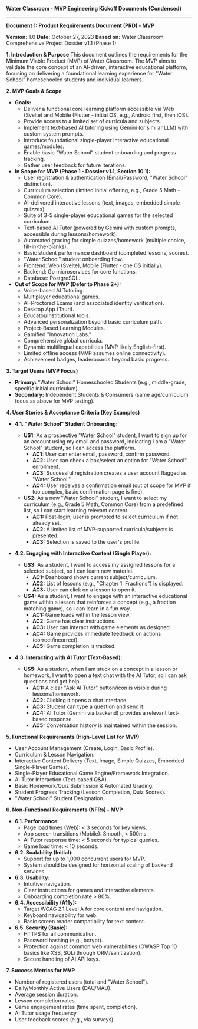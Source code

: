 **Water Classroom - MVP Engineering Kickoff Documents (Condensed)**

---

**Document 1: Product Requirements Document (PRD) - MVP**

**Version:** 1.0
**Date:** October 27, 2023
**Based on:** Water Classroom Comprehensive Project Dossier v1.1 (Phase 1)

**1. Introduction & Purpose**
This document outlines the requirements for the Minimum Viable Product (MVP) of Water Classroom. The MVP aims to validate the core concept of an AI-driven, interactive educational platform, focusing on delivering a foundational learning experience for "Water School" homeschooled students and individual learners.

**2. MVP Goals & Scope**

*   **Goals:**
    *   Deliver a functional core learning platform accessible via Web (Svelte) and Mobile (Flutter - initial OS, e.g., Android first, then iOS).
    *   Provide access to a limited set of curricula and subjects.
    *   Implement text-based AI tutoring using Gemini (or similar LLM) with custom system prompts.
    *   Introduce foundational single-player interactive educational games/modules.
    *   Enable basic "Water School" student onboarding and progress tracking.
    *   Gather user feedback for future iterations.
*   **In Scope for MVP (Phase 1 - Dossier v1.1, Section 10.1):**
    *   User registration & authentication (Email/Password, "Water School" distinction).
    *   Curriculum selection (limited initial offering, e.g., Grade 5 Math - Common Core).
    *   AI-delivered interactive lessons (text, images, embedded simple quizzes).
    *   Suite of 3-5 single-player educational games for the selected curriculum.
    *   Text-based AI Tutor (powered by Gemini with custom prompts, accessible during lessons/homework).
    *   Automated grading for simple quizzes/homework (multiple choice, fill-in-the-blanks).
    *   Basic student performance dashboard (completed lessons, scores).
    *   "Water School" student onboarding flow.
    *   Frontend: Web (Svelte), Mobile (Flutter - one OS initially).
    *   Backend: Go microservices for core functions.
    *   Database: PostgreSQL.
*   **Out of Scope for MVP (Defer to Phase 2+):**
    *   Voice-based AI Tutoring.
    *   Multiplayer educational games.
    *   AI-Proctored Exams (and associated identity verification).
    *   Desktop App (Tauri).
    *   Educator/Institutional tools.
    *   Advanced personalization beyond basic curriculum path.
    *   Project-Based Learning Modules.
    *   Gamified "Innovation Labs."
    *   Comprehensive global curricula.
    *   Dynamic multilingual capabilities (MVP likely English-first).
    *   Limited offline access (MVP assumes online connectivity).
    *   Achievement badges, leaderboards beyond basic progress.

**3. Target Users (MVP Focus)**

*   **Primary:** "Water School" Homeschooled Students (e.g., middle-grade, specific initial curriculum).
*   **Secondary:** Independent Students & Consumers (same age/curriculum focus as above for MVP testing).

**4. User Stories & Acceptance Criteria (Key Examples)**

*   **4.1. "Water School" Student Onboarding:**
    *   **US1:** As a prospective "Water School" student, I want to sign up for an account using my email and password, indicating I am a "Water School" student, so I can access the platform.
        *   **AC1:** User can enter email, password, confirm password.
        *   **AC2:** User can check a box/select an option for "Water School" enrollment.
        *   **AC3:** Successful registration creates a user account flagged as "Water School."
        *   **AC4:** User receives a confirmation email (out of scope for MVP if too complex, basic confirmation page is fine).
    *   **US2:** As a new "Water School" student, I want to select my curriculum (e.g., Grade 5 Math, Common Core) from a predefined list, so I can start learning relevant content.
        *   **AC1:** Post-login, user is prompted to select curriculum if not already set.
        *   **AC2:** A limited list of MVP-supported curricula/subjects is presented.
        *   **AC3:** Selection is saved to the user's profile.

*   **4.2. Engaging with Interactive Content (Single Player):**
    *   **US3:** As a student, I want to access my assigned lessons for a selected subject, so I can learn new material.
        *   **AC1:** Dashboard shows current subject/curriculum.
        *   **AC2:** List of lessons (e.g., "Chapter 1: Fractions") is displayed.
        *   **AC3:** User can click on a lesson to open it.
    *   **US4:** As a student, I want to engage with an interactive educational game within a lesson that reinforces a concept (e.g., a fraction matching game), so I can learn in a fun way.
        *   **AC1:** Game loads within the lesson view.
        *   **AC2:** Game has clear instructions.
        *   **AC3:** User can interact with game elements as designed.
        *   **AC4:** Game provides immediate feedback on actions (correct/incorrect).
        *   **AC5:** Game completion is tracked.

*   **4.3. Interacting with AI Tutor (Text-Based):**
    *   **US5:** As a student, when I am stuck on a concept in a lesson or homework, I want to open a text chat with the AI Tutor, so I can ask questions and get help.
        *   **AC1:** A clear "Ask AI Tutor" button/icon is visible during lessons/homework.
        *   **AC2:** Clicking it opens a chat interface.
        *   **AC3:** Student can type a question and send it.
        *   **AC4:** AI Tutor (Gemini via backend) provides a relevant text-based response.
        *   **AC5:** Conversation history is maintained within the session.

**5. Functional Requirements (High-Level List for MVP)**

*   User Account Management (Create, Login, Basic Profile).
*   Curriculum & Lesson Navigation.
*   Interactive Content Delivery (Text, Image, Simple Quizzes, Embedded Single-Player Games).
*   Single-Player Educational Game Engine/Framework Integration.
*   AI Tutor Interaction (Text-based Q&A).
*   Basic Homework/Quiz Submission & Automated Grading.
*   Student Progress Tracking (Lesson Completion, Quiz Scores).
*   "Water School" Student Designation.

**6. Non-Functional Requirements (NFRs) - MVP**

*   **6.1. Performance:**
    *   Page load times (Web): < 3 seconds for key views.
    *   App screen transitions (Mobile): Smooth, < 500ms.
    *   AI Tutor response time: < 5 seconds for typical queries.
    *   Game load time: < 10 seconds.
*   **6.2. Scalability (Initial):**
    *   Support for up to 1,000 concurrent users for MVP.
    *   System should be designed for horizontal scaling of backend services.
*   **6.3. Usability:**
    *   Intuitive navigation.
    *   Clear instructions for games and interactive elements.
    *   Onboarding completion rate > 80%.
*   **6.4. Accessibility (A11y):**
    *   Target WCAG 2.1 Level A for core content and navigation.
    *   Keyboard navigability for web.
    *   Basic screen reader compatibility for text content.
*   **6.5. Security (Basic):**
    *   HTTPS for all communication.
    *   Password hashing (e.g., bcrypt).
    *   Protection against common web vulnerabilities (OWASP Top 10 basics like XSS, SQLi through ORM/sanitization).
    *   Secure handling of AI API keys.

**7. Success Metrics for MVP**

*   Number of registered users (total and "Water School").
*   Daily/Monthly Active Users (DAU/MAU).
*   Average session duration.
*   Lesson completion rates.
*   Game engagement rates (time spent, completion).
*   AI Tutor usage frequency.
*   User feedback scores (e.g., via surveys).
